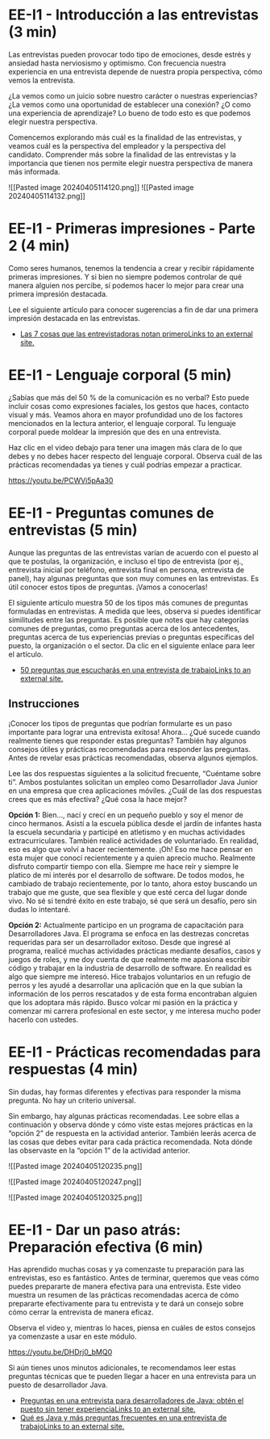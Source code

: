 # EE-I1 - Introducción a las entrevistas (3 min)

Las entrevistas pueden provocar todo tipo de emociones, desde estrés y ansiedad hasta nerviosismo y optimismo. Con frecuencia nuestra experiencia en una entrevista depende de nuestra propia perspectiva, cómo vemos la entrevista. 

¿La vemos como un juicio sobre nuestro carácter o nuestras experiencias? ¿La vemos como una oportunidad de establecer una conexión? ¿O como una experiencia de aprendizaje? Lo bueno de todo esto es que podemos elegir nuestra perspectiva. 

Comencemos explorando más cuál es la finalidad de las entrevistas, y veamos cuál es la perspectiva del empleador y la perspectiva del candidato. Comprender más sobre la finalidad de las entrevistas y la importancia que tienen nos permite elegir nuestra perspectiva de manera más informada.

![[Pasted image 20240405114120.png]]
![[Pasted image 20240405114132.png]]

# EE-I1 - Primeras impresiones - Parte 2 (4 min)

Como seres humanos, tenemos la tendencia a crear y recibir rápidamente primeras impresiones. Y si bien no siempre podemos controlar de qué manera alguien nos percibe, sí podemos hacer lo mejor para crear una primera impresión destacada. 

Lee el siguiente artículo para conocer sugerencias a fin de dar una primera impresión destacada en las entrevistas.

- [Las 7 cosas que las entrevistadoras notan primeroLinks to an external site.](https://money.usnews.com/money/careers/slideshows/the-7-things-interviewers-notice-first%20%20?slide=9)

# EE-I1 - Lenguaje corporal (5 min)

¿Sabías que más del 50 % de la comunicación es no verbal? Esto puede incluir cosas como expresiones faciales, los gestos que haces, contacto visual y más. Veamos ahora en mayor profundidad uno de los factores mencionados en la lectura anterior, el lenguaje corporal. Tu lenguaje corporal puede moldear la impresión que des en una entrevista. 

Haz clic en el video debajo para tener una imagen más clara de lo que debes y no debes hacer respecto del lenguaje corporal. Observa cuál de las prácticas recomendadas ya tienes y cuál podrías empezar a practicar. 

https://youtu.be/PCWVi5pAa30

# EE-I1 - Preguntas comunes de entrevistas (5 min)
Aunque las preguntas de las entrevistas varían de acuerdo con el puesto al que te postulas, la organización, e incluso el tipo de entrevista (por ej., entrevista inicial por teléfono, entrevista final en persona, entrevista de panel), hay algunas preguntas que son muy comunes en las entrevistas. Es útil conocer estos tipos de preguntas. ¡Vamos a conocerlas!

El siguiente artículo muestra 50 de los tipos más comunes de preguntas formuladas en entrevistas. A medida que lees, observa si puedes identificar similitudes entre las preguntas. Es posible que notes que hay categorías comunes de preguntas, como preguntas acerca de los antecedentes, preguntas acerca de tus experiencias previas o preguntas específicas del puesto, la organización o el sector. Da clic en el siguiente enlace para leer el artículo.

- [50 preguntas que escucharás en una entrevista de trabajoLinks to an external site.](https://www.glassdoor.com.mx/blog/50-preguntas-que-escucharas-en-una-entrevista-de-trabajo/)


## Instrucciones

¡Conocer los tipos de preguntas que podrían formularte es un paso importante para lograr una entrevista exitosa! Ahora… ¿Qué sucede cuando realmente tienes que responder estas preguntas? También hay algunos consejos útiles y prácticas recomendadas para responder las preguntas. Antes de revelar esas prácticas recomendadas, observa algunos ejemplos. 

Lee las dos respuestas siguientes a la solicitud frecuente, “Cuéntame sobre ti”. Ambos postulantes solicitan un empleo como Desarrollador Java Junior en una empresa que crea aplicaciones móviles. ¿Cuál de las dos respuestas crees que es más efectiva? ¿Qué cosa la hace mejor?

**Opción 1:** Bien…, nací y crecí en un pequeño pueblo y soy el menor de cinco hermanos. Asistí a la escuela pública desde el jardín de infantes hasta la escuela secundaria y participé en atletismo y en muchas actividades extracurriculares. También realicé actividades de voluntariado. En realidad, eso es algo que volví a hacer recientemente. ¡Oh! Eso me hace pensar en esta mujer que conocí recientemente y a quien aprecio mucho. Realmente disfruto compartir tiempo con ella. Siempre me hace reír y siempre le platico de mi interés por el desarrollo de software. De todos modos, he cambiado de trabajo recientemente, por lo tanto, ahora estoy buscando un trabajo que me guste, que sea flexible y que esté cerca del lugar donde vivo. No sé si tendré éxito en este trabajo, sé que será un desafío, pero sin dudas lo intentaré.

**Opción 2:** Actualmente participo en un programa de capacitación para Desarrolladores Java. El programa se enfoca en las destrezas concretas requeridas para ser un desarrollador exitoso. Desde que ingresé al programa, realicé muchas actividades prácticas mediante desafíos, casos y juegos de roles, y me doy cuenta de que realmente me apasiona escribir código y trabajar en la industria de desarrollo de software. En realidad es algo que siempre me interesó. Hice trabajos voluntarios en un refugio de perros y les ayudé a desarrollar una aplicación que en la que subían la información de los perros rescatados y de esta forma encontraban alguien que los adoptara más rápido. Busco volcar mi pasión en la práctica y comenzar mi carrera profesional en este sector, y me interesa mucho poder hacerlo con ustedes.

# EE-I1 - Prácticas recomendadas para respuestas (4 min)

Sin dudas, hay formas diferentes y efectivas para responder la misma pregunta. No hay un criterio universal. 

Sin embargo, hay algunas prácticas recomendadas. Lee sobre ellas a continuación y observa dónde y cómo viste estas mejores prácticas en la “opción 2” de respuesta en la actividad anterior. También leerás acerca de las cosas que debes evitar para cada práctica recomendada. Nota dónde las observaste en la “opción 1” de la actividad anterior.

![[Pasted image 20240405120235.png]]

![[Pasted image 20240405120247.png]]

![[Pasted image 20240405120325.png]]

# EE-I1 - Dar un paso atrás: Preparación efectiva (6 min)

Has aprendido muchas cosas y ya comenzaste tu preparación para las entrevistas, eso es fantástico. Antes de terminar, queremos que veas cómo puedes prepararte de manera efectiva para una entrevista. Este video muestra un resumen de las prácticas recomendadas acerca de cómo prepararte efectivamente para tu entrevista y te dará un consejo sobre cómo cerrar la entrevista de manera eficaz. 

Observa el video y, mientras lo haces, piensa en cuáles de estos consejos ya comenzaste a usar en este módulo. 


https://youtu.be/DHDrj0_bMQ0

Si aún tienes unos minutos adicionales, te recomendamos leer estas preguntas técnicas que te pueden llegar a hacer en una entrevista para un puesto de desarrollador Java.

- [Preguntas en una entrevista para desarrolladores de Java: obtén el puesto sin tener experienciaLinks to an external site.](https://getwith.io/es/preguntas-en-una-entrevista-para-desarrolladores-de-java-obten-el-puesto-sin-tener-experiencia/)
- [Qué es Java y más preguntas frecuentes en una entrevista de trabajoLinks to an external site.](https://es.bitdegree.org/tutoriales/que-es-java/)